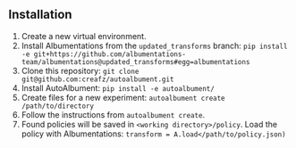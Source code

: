 ## Installation

1. Create a new virtual environment.
2. Install Albumentations from the `updated_transforms` branch: `pip install -e git+https://github.com/albumentations-team/albumentations@updated_transforms#egg=albumentations`
3. Clone this repository: `git clone git@github.com:creafz/autoalbument.git`
4. Install AutoAlbument: `pip install -e autoalbument/`
5. Create files for a new experiment: `autoalbument create /path/to/directory`
6. Follow the instructions from `autoalbument create`.
7. Found policies will be saved in `<working directory>/policy`. Load the policy with Albumentations: `transform = A.load</path/to/policy.json)`
